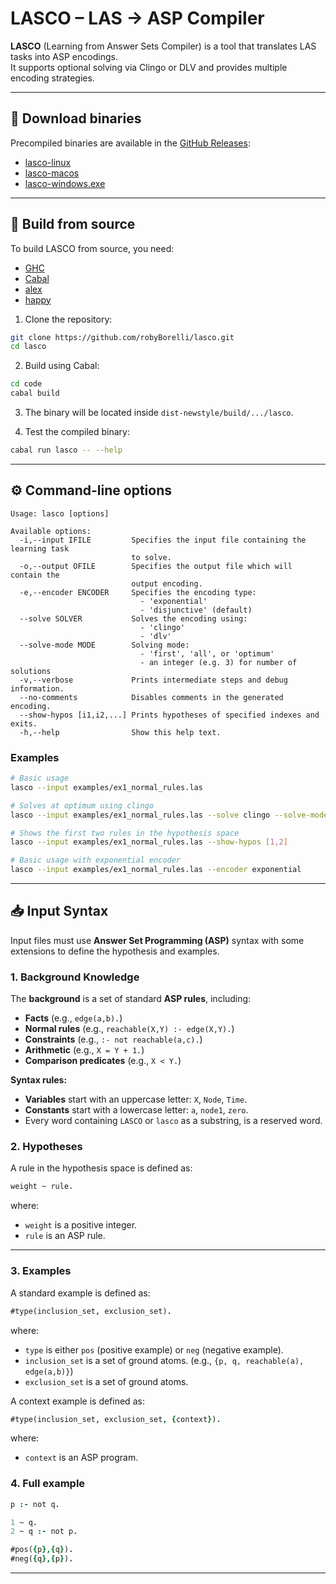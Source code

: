 # LASCO – LAS → ASP Compiler

**LASCO** (Learning from Answer Sets Compiler) is a tool that translates LAS tasks into ASP encodings.  
It supports optional solving via Clingo or DLV and provides multiple encoding strategies.

---

## 🚀 Download binaries

Precompiled binaries are available in the [GitHub Releases](https://github.com/robyBorelli/lasco/releases/latest):

- [lasco-linux](https://github.com/robyBorelli/lasco/releases/latest/download/lasco-linux)
- [lasco-macos](https://github.com/robyBorelli/lasco/releases/latest/download/lasco-macos)
- [lasco-windows.exe](https://github.com/robyBorelli/lasco/releases/latest/download/lasco-windows.exe)

---

## 🔨 Build from source

To build LASCO from source, you need:

- [GHC](https://www.haskell.org/ghc/)
- [Cabal](https://www.haskell.org/cabal/)
- [alex](https://hackage.haskell.org/package/alex)
- [happy](https://hackage.haskell.org/package/happy)

1. Clone the repository:

```bash
git clone https://github.com/robyBorelli/lasco.git
cd lasco
```

2. Build using Cabal:

```bash
cd code
cabal build
```

3. The binary will be located inside `dist-newstyle/build/.../lasco`.

4. Test the compiled binary:
   
```bash
cabal run lasco -- --help
```

---


## ⚙️ Command-line options

```text
Usage: lasco [options]

Available options:
  -i,--input IFILE         Specifies the input file containing the learning task
                           to solve.
  -o,--output OFILE        Specifies the output file which will contain the
                           output encoding.
  -e,--encoder ENCODER     Specifies the encoding type:
                             - 'exponential'
                             - 'disjunctive' (default)
  --solve SOLVER           Solves the encoding using:
                             - 'clingo'
                             - 'dlv'
  --solve-mode MODE        Solving mode:
                             - 'first', 'all', or 'optimum'
                             - an integer (e.g. 3) for number of solutions
  -v,--verbose             Prints intermediate steps and debug information.
  --no-comments            Disables comments in the generated encoding.
  --show-hypos [i1,i2,...] Prints hypotheses of specified indexes and exits.
  -h,--help                Show this help text.
```

### Examples

```bash
# Basic usage
lasco --input examples/ex1_normal_rules.las

# Solves at optimum using clingo
lasco --input examples/ex1_normal_rules.las --solve clingo --solve-mode optimum

# Shows the first two rules in the hypothesis space
lasco --input examples/ex1_normal_rules.las --show-hypos [1,2]

# Basic usage with exponential encoder
lasco --input examples/ex1_normal_rules.las --encoder exponential
```

---


## 📥 Input Syntax

Input files must use **Answer Set Programming (ASP)** syntax with some extensions to define the hypothesis and examples.


### 1. Background Knowledge

The **background** is a set of standard **ASP rules**, including:

- **Facts** (e.g., `edge(a,b).`)
- **Normal rules** (e.g., `reachable(X,Y) :- edge(X,Y).`)
- **Constraints** (e.g., `:- not reachable(a,c).`)
- **Arithmetic** (e.g., `X = Y + 1.`)
- **Comparison predicates** (e.g., `X < Y.`)

**Syntax rules:**

- **Variables** start with an uppercase letter: `X`, `Node`, `Time`.
- **Constants** start with a lowercase letter: `a`, `node1`, `zero`.
- Every word containing `LASCO` or `lasco` as a substring, is a reserved word.

### 2. Hypotheses

A rule in the hypothesis space is defined as:

```prolog
weight ~ rule.
```
where:
- `weight` is a positive integer.
- `rule` is an ASP rule.

---

### 3. Examples

A standard example is defined as:
```prolog
#type(inclusion_set, exclusion_set).
```
where:
- `type` is either  `pos` (positive example) or  `neg` (negative example).
- `inclusion_set` is a set of ground atoms. (e.g., `{p, q, reachable(a), edge(a,b)}`)
- `exclusion_set` is a set of ground atoms.

A context example is defined as:
```prolog
#type(inclusion_set, exclusion_set, {context}).
```
where:
- `context` is an ASP program.


### 4. Full example

```prolog
p :- not q.

1 ~ q.
2 ~ q :- not p.

#pos({p},{q}).
#neg({q},{p}).
```

---



